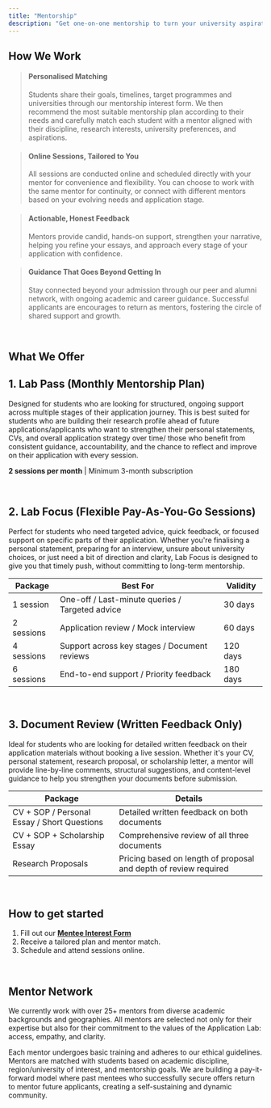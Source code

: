 ```yaml
---
title: "Mentorship"
description: "Get one-on-one mentorship to turn your university aspirations into acceptances"
---
```


## How We Work

> <h4>Personalised Matching</h4><p>Students share their goals, timelines, target programmes and universities through our mentorship interest form. We then recommend the most suitable mentorship plan according to their needs and carefully match each student with a mentor aligned with their discipline, research interests, university preferences, and aspirations.</p>

> <h4>Online Sessions, Tailored to You</h4><p>All sessions are conducted online and scheduled directly with your mentor for convenience and flexibility. You can choose to work with the same mentor for continuity, or connect with different mentors based on your evolving needs and application stage.</p>

> <h4>Actionable, Honest Feedback</h4><p>Mentors provide candid, hands-on support, strengthen your narrative, helping you refine your essays, and approach every stage of your application with confidence.</p>

> <h4>Guidance That Goes Beyond Getting In</h4><p> Stay connected beyond your admission through our peer and alumni network, with ongoing academic and career guidance. Successful applicants are encourages to return as mentors, fostering the circle of shared support and growth.</p>
<br>

## What We Offer

<h2><span class="gradient-text">1. Lab Pass (Monthly Mentorship Plan)</span></h2>
Designed for students who are looking for structured, ongoing support across multiple stages of their application journey. This is best suited for students who are building their research profile ahead of future applications/applicants who want to strengthen their personal statements, CVs, and overall application strategy over time/ those who benefit from consistent guidance, accountability, and the chance to reflect and improve on their application with every session.

**2 sessions per month** | Minimum 3-month subscription

<br>
<h2><span class="gradient-text">2. Lab Focus (Flexible Pay-As-You-Go Sessions)</span></h2>
Perfect for students who need targeted advice, quick feedback, or focused support on specific parts of their application. Whether you're finalising a personal statement, preparing for an interview, unsure about university choices, or just need a bit of direction and clarity, Lab Focus is designed to give you that timely push, without committing to long-term mentorship.

| Package | Best For | Validity |
|----------|----------|----------|
| 1 session | One-off / Last-minute queries / Targeted advice | 30 days |
| 2 sessions | Application review / Mock interview | 60 days |
| 4 sessions | Support across key stages / Document reviews | 120 days |
| 6 sessions | End-to-end support / Priority feedback | 180 days |

<br>
<h2><span class="gradient-text">3. Document Review (Written Feedback Only)</span></h2>
Ideal for students who are looking for detailed written feedback on their application materials without booking a live session. Whether it's your CV, personal statement, research proposal, or scholarship letter, a mentor will provide line-by-line comments, structural suggestions, and content-level guidance to help you strengthen your documents before submission.

| Package | Details |
|----------|----------|
| CV + SOP / Personal Essay / Short Questions | Detailed written feedback on both documents |
| CV + SOP + Scholarship Essay | Comprehensive review of all three documents |
| Research Proposals | Pricing based on length of proposal and depth of review required |

<br>

## How to get started
1. Fill out our **[Mentee Interest Form](https://docs.google.com/forms/d/11FF1D4aMOb4vNw7NrIOIzaA754jclf0YOqk0G2i2n9Q/viewform?edit_requested=true#responses)**
2. Receive a tailored plan and mentor match.
3. Schedule and attend sessions online.

<br>

## Mentor Network
We currently work with over 25+ mentors from diverse academic backgrounds and geographies. All mentors are selected not only for their expertise but also for their commitment to the values of the Application Lab: access, empathy, and clarity.

Each mentor undergoes basic training and adheres to our ethical guidelines. Mentors are matched with students based on academic discipline, region/university of interest, and mentorship goals. We are building a pay-it-forward model where past mentees who successfully secure offers return to mentor future applicants, creating a self-sustaining and dynamic community.


